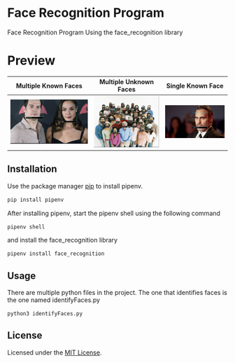 # Face Recognition Program
Face Recognition Program Using the face_recognition library

# Preview
Multiple Known Faces             |  Multiple Unknown Faces | Single Known Face 
:-------------------------:|:-------------------------:|:-------------------------:
![Combo Known](https://raw.githubusercontent.com/Gsak3l/python-image-face-regognition/master/images/previews/preview2.png)  |  ![Combo Unknown](https://raw.githubusercontent.com/Gsak3l/python-image-face-regognition/master/images/previews/preview3.png) |  ![Combo Unknown](https://raw.githubusercontent.com/Gsak3l/python-image-face-regognition/master/images/previews/preview4.png)

## Installation

Use the package manager [pip](https://pip.pypa.io/en/stable/) to install pipenv.
```bash
pip install pipenv
```
After installing pipenv, start the pipenv shell using the following command
```bash
pipenv shell
```
and install the face_recognition library
```bash
pipenv install face_recognition
```

## Usage
There are multiple python files in the project. The one that identifies faces is the one named identifyFaces.py
```python
python3 identifyFaces.py
```

## License
Licensed under the [MIT License](LICENSE).
